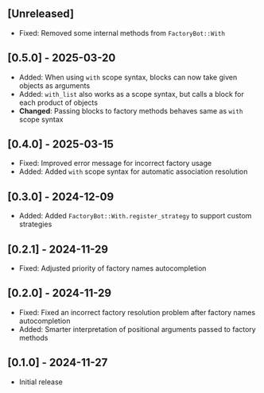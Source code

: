 ## [Unreleased]

- Fixed: Removed some internal methods from `FactoryBot::With`

## [0.5.0] - 2025-03-20

- Added: When using `with` scope syntax, blocks can now take given objects as arguments
- Added: `with_list` also works as a scope syntax, but calls a block for each product of objects
- **Changed**: Passing blocks to factory methods behaves same as `with` scope syntax

## [0.4.0] - 2025-03-15

- Fixed: Improved error message for incorrect factory usage
- Added: Added `with` scope syntax for automatic association resolution

## [0.3.0] - 2024-12-09

- Added: Added `FactoryBot::With.register_strategy` to support custom strategies

## [0.2.1] - 2024-11-29

- Fixed: Adjusted priority of factory names autocompletion

## [0.2.0] - 2024-11-29

- Fixed: Fixed an incorrect factory resolution problem after factory names autocompletion
- Added: Smarter interpretation of positional arguments passed to factory methods

## [0.1.0] - 2024-11-27

- Initial release
